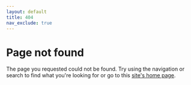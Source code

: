 ```yaml
---
layout: default
title: 404
nav_exclude: true
---
```


# Page not found

The page you requested could not be found. Try using the navigation or search to find what you're looking for or go to this [site's home page](/).

